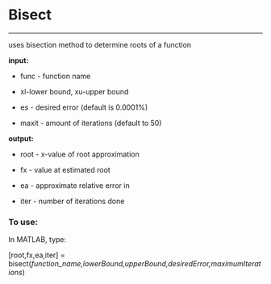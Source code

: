 # Bisect
---
uses bisection method to determine roots of a function

**input:**

- func - function name

- xl-lower bound, xu-upper bound

- es - desired error (default is 0.0001%)

- maxit - amount of iterations (default to 50)



**output:**

- root - x-value of root approximation

- fx - value at estimated root

- ea - approximate relative error in

- iter - number of iterations done

### To use:

In MATLAB, type:

\[root,fx,ea,iter\] = bisect\(*function_name,lowerBound,upperBound,desiredError,maximumIterations*\)
